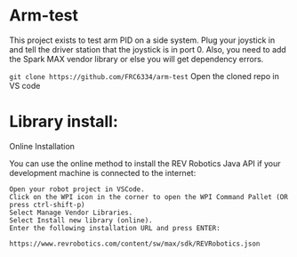 # Arm-test

This project exists to test arm PID on a side system. Plug your joystick in and tell the driver station that the joystick is in port 0. Also, you need to add the Spark MAX vendor library or else you will get dependency errors.

`git clone https://github.com/FRC6334/arm-test`
Open the cloned repo in VS code

# Library install:

Online Installation

You can use the online method to install the REV Robotics Java API if your development machine is connected to the internet:

    Open your robot project in VSCode.
    Click on the WPI icon in the corner to open the WPI Command Pallet (OR press ctrl-shift-p)
    Select Manage Vendor Libraries.
    Select Install new library (online).
    Enter the following installation URL and press ENTER:

    https://www.revrobotics.com/content/sw/max/sdk/REVRobotics.json
